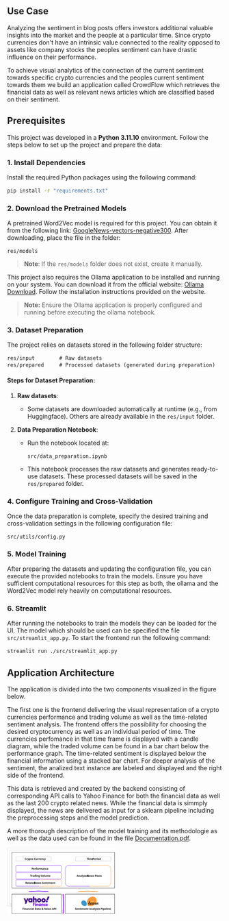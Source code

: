 ## Use Case

Analyzing the sentiment in blog posts offers investors additional valuable insights into the market and the people at a particular time. Since crypto currencies don't have an intrinsic value connected to the reality opposed to assets like company stocks the peoples sentiment can have drastic influence on their performance.

To achieve visual analytics of the connection of the current sentiment towards specific crypto currencies and the peoples current sentiment towards them we build an application called CrowdFlow which retrieves the financial data as well as relevant news articles which are classified based on their sentiment.

## Prerequisites
This project was developed in a **Python 3.11.10** environment. Follow the steps below to set up the project and prepare the data:

### 1. Install Dependencies

Install the required Python packages using the following command:
```bash
pip install -r "requirements.txt"
```

### 2. Download the Pretrained Models

A pretrained Word2Vec model is required for this project. You can obtain it from the following link: [GoogleNews-vectors-negative300](https://www.kaggle.com/datasets/adarshsng/googlenewsvectors/data). After downloading, place the file in the folder:
```
res/models
```
> **Note**: If the `res/models` folder does not exist, create it manually.

This project also requires the Ollama application to be installed and running on your system. You can download it from the official website: [Ollama Download](https://ollama.com/download). Follow the installation instructions provided on the website.
> **Note:** Ensure the Ollama application is properly configured and running before executing the ollama notebook.

### 3. Dataset Preparation

The project relies on datasets stored in the following folder structure:
```
res/input        # Raw datasets
res/prepared     # Processed datasets (generated during preparation)
```

#### Steps for Dataset Preparation:
1. **Raw datasets**:
   - Some datasets are downloaded automatically at runtime (e.g., from Huggingface). Others are already available in the `res/input` folder.

2. **Data Preparation Notebook**:
   - Run the notebook located at:
     ```
     src/data_preparation.ipynb
     ```
   - This notebook processes the raw datasets and generates ready-to-use datasets. These processed datasets will be saved in the `res/prepared` folder.

### 4. Configure Training and Cross-Validation

Once the data preparation is complete, specify the desired training and cross-validation settings in the following configuration file:
```
src/utils/config.py
```

### 5. Model Training

After preparing the datasets and updating the configuration file, you can execute the provided notebooks to train the models. Ensure you have sufficient computational resources for this step as both, the ollama and the Word2Vec model rely heavily on computational resources.

### 6. Streamlit
After running the notebooks to train the models they can be loaded for the UI. The model which should be used can be specified the file `src/streamlit_app.py`. To start the frontend run the following command:
```bash
streamlit run ./src/streamlit_app.py
```

## Application Architecture

The application is divided into the two components visualized in the figure below. 

The first one is the frontend delivering the visual representation of a crypto currencies performance and trading volume as well as the time-related sentiment analysis. The frontend offers the possibility for choosing the desired cryptocurrency as well as an individual period of time. The currencies perfomance in that time frame is displayed with a candle diagram, while the traded volume can be found in a bar chart below the performance graph. The time-related sentiment is displayed below the financial information using a stacked bar chart. For deeper analysis of the sentiment, the analized text instance are labeled and displayed and the right side of the frontend.

This data is retrieved and created by the backend consisting of corresponding API calls to Yahoo Finance for both the financial data as well as the last 200 crypto related news. While the financial data is simmply displayed, the news are delivered as input for a sklearn pipeline including the preprocessing steps and the model prediction.

A more thorough description of the model training and its methodologie as well as the data used can be found in the file [Documentation.pdf](/docs/documentation.pdf).

<img src="https://raw.githubusercontent.com/NiklasSeitherDHBW/NLP-CrowdFlow/refs/heads/main/docs/NLP_Applikation.svg" alt="Application Architecture" width="50%">


